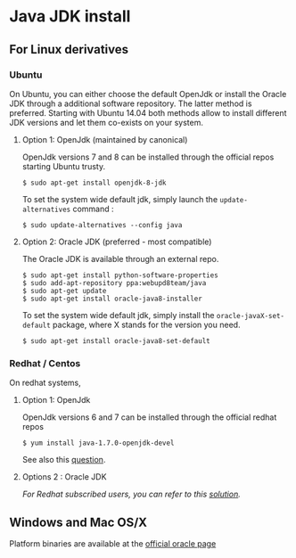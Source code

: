 # Java JDK install

## For Linux derivatives

### Ubuntu 

On Ubuntu, you can either choose the default OpenJdk or
install the Oracle JDK through a additional software repository. The latter method 
is preferred. Starting with Ubuntu 14.04 both methods allow to install different 
JDK versions and let them co-exists on your system.

1. Option 1: OpenJdk (maintained by canonical)

   OpenJdk versions 7 and 8 can be installed through the official repos starting Ubuntu trusty.

   ```console
   $ sudo apt-get install openjdk-8-jdk
   ```

   To set the system wide default jdk, simply launch the `update-alternatives` command :

   ```console
   $ sudo update-alternatives --config java
   ```


2. Option 2: Oracle JDK (preferred - most compatible)

   The Oracle JDK is available through an external repo.

   ```console
   $ sudo apt-get install python-software-properties
   $ sudo add-apt-repository ppa:webupd8team/java
   $ sudo apt-get update
   $ sudo apt-get install oracle-java8-installer
   ```
   
   To set the system wide default jdk, simply install the `oracle-javaX-set-default` package, where X stands for the version you need.

   ```console
   $ sudo apt-get install oracle-java8-set-default
   ```

### Redhat / Centos

On redhat systems,

1. Option 1: OpenJdk 

   OpenJdk versions 6 and 7 can be installed through the official redhat repos

   ```console
   $ yum install java-1.7.0-openjdk-devel
   ```
   
   See also this [question](https://access.redhat.com/documentation/en-US/JBoss_Enterprise_Application_Platform/6/html/Installation_Guide/Install_OpenJDK_on_Red_Hat_Enterprise_Linux.html).

2. Options 2 : Oracle JDK

   *For Redhat subscribed users, you can refer to this [solution](https://access.redhat.com/solutions/732883).*


## Windows and Mac OS/X

   Platform binaries are available at the [official oracle page](http://www.oracle.com/technetwork/java/javase/downloads/index.html)
   